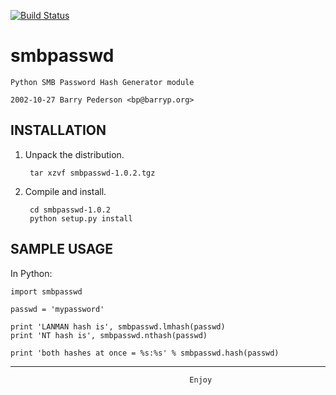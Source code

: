 [![Build Status](https://travis-ci.org/barryp/py-smbpasswd.svg?branch=trunk)](https://travis-ci.org/barryp/py-smbpasswd)

smbpasswd
=========

    Python SMB Password Hash Generator module

    2002-10-27 Barry Pederson <bp@barryp.org>

INSTALLATION
------------

1. Unpack the distribution.

        tar xzvf smbpasswd-1.0.2.tgz

2. Compile and install.

        cd smbpasswd-1.0.2
        python setup.py install


SAMPLE USAGE
------------

In Python:

    import smbpasswd

    passwd = 'mypassword'

    print 'LANMAN hash is', smbpasswd.lmhash(passwd)
    print 'NT hash is', smbpasswd.nthash(passwd)

    print 'both hashes at once = %s:%s' % smbpasswd.hash(passwd)

------------------------------------------------------------
                                            Enjoy

